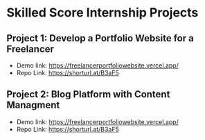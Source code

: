 # Skilled Score Internship Projects

## Project 1: Develop a Portfolio Website for a Freelancer

- Demo link: https://freelancerportfoliowebsite.vercel.app/
- Repo Link: https://shorturl.at/B3aF5

## Project 2: Blog Platform with Content Managment

- Demo link: https://freelancerportfoliowebsite.vercel.app/
- Repo Link: https://shorturl.at/B3aF5
